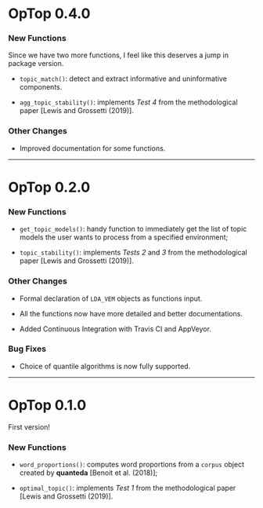 # OpTop 0.4.0

### New Functions

Since we have two more functions, I feel like this deserves a jump in 
package version. 

* `topic_match()`: detect and extract informative and uninformative components.

* `agg_topic_stability()`: implements _Test 4_ from the methodological paper 
[Lewis and Grossetti (2019)].

### Other Changes

* Improved documentation for some functions.

---

# OpTop 0.2.0

### New Functions

* `get_topic_models()`: handy function to immediately get the list of topic models
the user wants to process from a specified environment;

* `topic_stability()`: implements _Tests 2_ and _3_ from the methodological paper 
[Lewis and Grossetti (2019)].

### Other Changes

* Formal declaration of `LDA_VEM` objects as functions input.

* All the functions now have more detailed and better documentations.

* Added Continuous Integration with Travis CI and AppVeyor.

### Bug Fixes

* Choice of quantile algorithms is now fully supported.

---

# OpTop 0.1.0

First version! 

### New Functions

* `word_proportions()`: computes word proportions from a `corpus` object created 
by __quanteda__ [Benoit et al. (2018)];

* `optimal_topic()`: implements _Test 1_ from the methodological paper 
[Lewis and Grossetti (2019)].
